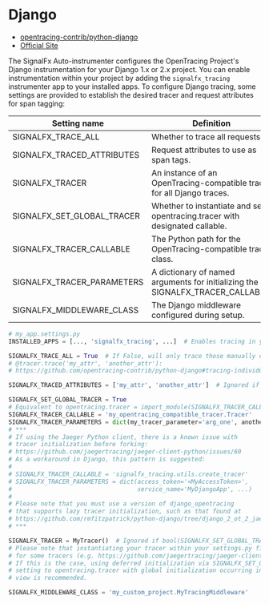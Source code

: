 # Django

- [opentracing-contrib/python-django](https://github.com/opentracing-contrib/python-django)
- [Official Site](https://www.djangoproject.com)

The SignalFx Auto-instrumenter configures the OpenTracing Project's Django instrumentation for your Django 1.x or
2.x project.  You can enable instrumentation within your project by adding the `signalfx_tracing` instrumenter
app to your installed apps.  To configure Django tracing, some settings are provided to establish
the desired tracer and request attributes for span tagging:

| Setting name | Definition | Default value |
| -------------|------------|---------------|
| SIGNALFX\_TRACE\_ALL | Whether to trace all requests. | `True` |
| SIGNALFX\_TRACED\_ATTRIBUTES | Request attributes to use as span tags. | `['path', 'method']` |
| SIGNALFX\_TRACER | An instance of an OpenTracing-compatible tracer for all Django traces. | `opentracing.tracer` |
| SIGNALFX\_SET\_GLOBAL\_TRACER | Whether to instantiate and set opentracing.tracer with designated callable. | `False` |
| SIGNALFX\_TRACER\_CALLABLE | The Python path for the OpenTracing-compatible tracer class. | `'opentracing.Tracer'` |
| SIGNALFX\_TRACER\_PARAMETERS | A dictionary of named arguments for initializing the SIGNALFX\_TRACER\_CALLABLE. | `{}` |
| SIGNALFX\_MIDDLEWARE\_CLASS | The Django middleware configured during setup.  | `'django_opentracing.OpenTracingMiddleware'` |

```python
# my_app.settings.py
INSTALLED_APPS = [..., 'signalfx_tracing', ...]  # Enables tracing in your application

SIGNALFX_TRACE_ALL = True  # If False, will only trace those manually decorated with
# @tracer.trace('my_attr', 'another_attr'):
# https://github.com/opentracing-contrib/python-django#tracing-individual-requests

SIGNALFX_TRACED_ATTRIBUTES = ['my_attr', 'another_attr']  # Ignored if SIGNALFX_TRACE_ALL is False.

SIGNALFX_SET_GLOBAL_TRACER = True
# Equivalent to opentracing.tracer = import_module(SIGNALFX_TRACER_CALLABLE)(**SIGNALFX_TRACER_PARAMETERS)
SIGNALFX_TRACER_CALLABLE = 'my_opentracing_compatible_tracer.Tracer'
SIGNALFX_TRACER_PARAMETERS = dict(my_tracer_parameter='arg_one', another_parameter='arg_two')
# ***
# If using the Jaeger Python client, there is a known issue with
# tracer initialization before forking:
# https://github.com/jaegertracing/jaeger-client-python/issues/60
# As a workaround in Django, this pattern is suggested:
#
# SIGNALFX_TRACER_CALLABLE = 'signalfx_tracing.utils.create_tracer'
# SIGNALFX_TRACER_PARAMETERS = dict(access_token='<MyAccessToken>',
#                                   service_name='MyDjangoApp', ...)
#
# Please note that you must use a version of django_opentracing
# that supports lazy tracer initialization, such as that found at
# https://github.com/rmfitzpatrick/python-django/tree/django_2_ot_2_jaeger
# ***

SIGNALFX_TRACER = MyTracer()  # Ignored if bool(SIGNALFX_SET_GLOBAL_TRACER).
# Please note that instantiating your tracer within your settings.py file can be problematic
# for some tracers (e.g. https://github.com/jaegertracing/jaeger-client-python#wsgi).
# If this is the case, using deferred initialization via SIGNALFX_SET_GLOBAL_TRACER or
# setting to opentracing.tracer with global initialization occurring in a custom configuration
# view is recommended.

SIGNALFX_MIDDLEWARE_CLASS = 'my_custom_project.MyTracingMiddleware'
```
